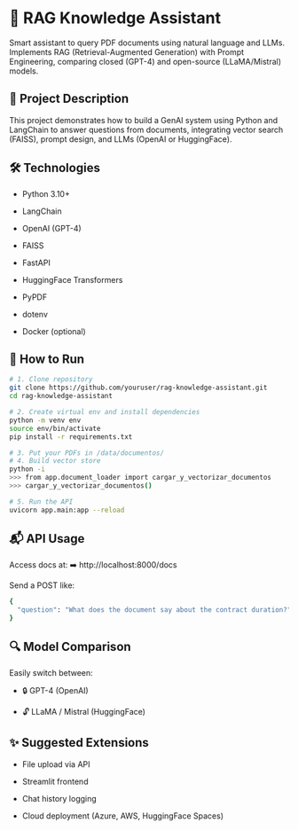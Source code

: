 # 🧠 RAG Knowledge Assistant

Smart assistant to query PDF documents using natural language and LLMs. Implements RAG (Retrieval-Augmented Generation) with Prompt Engineering, comparing closed (GPT-4) and open-source (LLaMA/Mistral) models.

## 📌 Project Description

This project demonstrates how to build a GenAI system using Python and LangChain to answer questions from documents, integrating vector search (FAISS), prompt design, and LLMs (OpenAI or HuggingFace).

## 🛠️ Technologies
- Python 3.10+
  
- LangChain
  
- OpenAI (GPT-4)
  
- FAISS
  
- FastAPI
  
- HuggingFace Transformers
  
- PyPDF
  
- dotenv
  
- Docker (optional)

## 🚀 How to Run

```bash
# 1. Clone repository
git clone https://github.com/youruser/rag-knowledge-assistant.git
cd rag-knowledge-assistant

# 2. Create virtual env and install dependencies
python -m venv env
source env/bin/activate
pip install -r requirements.txt

# 3. Put your PDFs in /data/documentos/
# 4. Build vector store
python -i
>>> from app.document_loader import cargar_y_vectorizar_documentos
>>> cargar_y_vectorizar_documentos()

# 5. Run the API
uvicorn app.main:app --reload
```

## 📬 API Usage

Access docs at:
➡️ http://localhost:8000/docs

Send a POST like:
```bash
{
  "question": "What does the document say about the contract duration?"
}
```
## 🔍 Model Comparison
Easily switch between:

- 🔒 GPT-4 (OpenAI)

- 🔓 LLaMA / Mistral (HuggingFace)

## ✨ Suggested Extensions
- File upload via API

- Streamlit frontend

- Chat history logging

- Cloud deployment (Azure, AWS, HuggingFace Spaces)
